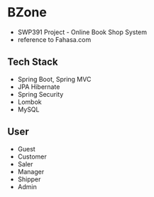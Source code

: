 # BZone
- SWP391 Project - Online Book Shop System
- reference to Fahasa.com
## Tech Stack
- Spring Boot, Spring MVC
- JPA Hibernate
- Spring Security
- Lombok
- MySQL
## User
- Guest
- Customer
- Saler
- Manager
- Shipper
- Admin
